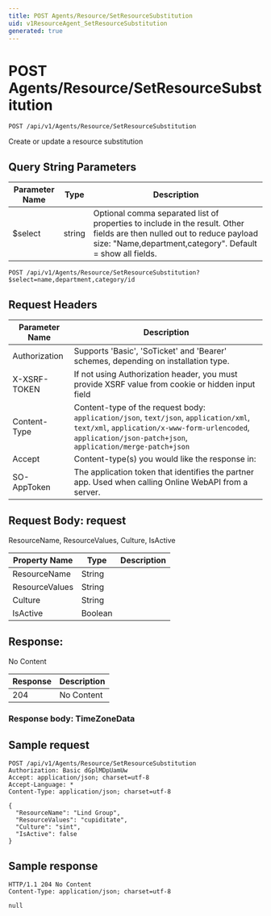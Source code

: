 ```yaml
---
title: POST Agents/Resource/SetResourceSubstitution
uid: v1ResourceAgent_SetResourceSubstitution
generated: true
---
```


# POST Agents/Resource/SetResourceSubstitution

```http
POST /api/v1/Agents/Resource/SetResourceSubstitution
```

Create or update a resource substitution







## Query String Parameters

| Parameter Name | Type |  Description |
|----------------|------|--------------|
| $select | string |  Optional comma separated list of properties to include in the result. Other fields are then nulled out to reduce payload size: "Name,department,category". Default = show all fields. |

```http
POST /api/v1/Agents/Resource/SetResourceSubstitution?$select=name,department,category/id
```


## Request Headers

| Parameter Name | Description |
|----------------|-------------|
| Authorization  | Supports 'Basic', 'SoTicket' and 'Bearer' schemes, depending on installation type. |
| X-XSRF-TOKEN   | If not using Authorization header, you must provide XSRF value from cookie or hidden input field |
| Content-Type | Content-type of the request body: `application/json`, `text/json`, `application/xml`, `text/xml`, `application/x-www-form-urlencoded`, `application/json-patch+json`, `application/merge-patch+json` |
| Accept         | Content-type(s) you would like the response in:  |
| SO-AppToken | The application token that identifies the partner app. Used when calling Online WebAPI from a server. |

## Request Body: request 

ResourceName, ResourceValues, Culture, IsActive 

| Property Name | Type |  Description |
|----------------|------|--------------|
| ResourceName | String |  |
| ResourceValues | String |  |
| Culture | String |  |
| IsActive | Boolean |  |

## Response:

No Content

| Response | Description |
|----------------|-------------|
| 204 | No Content |

### Response body: TimeZoneData


## Sample request

```http!
POST /api/v1/Agents/Resource/SetResourceSubstitution
Authorization: Basic dGplMDpUamUw
Accept: application/json; charset=utf-8
Accept-Language: *
Content-Type: application/json; charset=utf-8

{
  "ResourceName": "Lind Group",
  "ResourceValues": "cupiditate",
  "Culture": "sint",
  "IsActive": false
}
```

## Sample response

```http_
HTTP/1.1 204 No Content
Content-Type: application/json; charset=utf-8

null
```